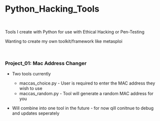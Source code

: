 # Python_Hacking_Tools

<br />

Tools I create with Python for use with Ethical Hacking or Pen-Testing

Wanting to create my own toolkit/framework like metasploi

<br />

### Project_01: Mac Address Changer
  * Two tools currently
    * maccas_choice.py - User is required to enter the MAC address they wish to use
    * maccas_random.py - Tool will generate a random MAC address for you
  
  * Will combine into one tool in the future - for now qill conitnue to debug and updates seperately

  
   
